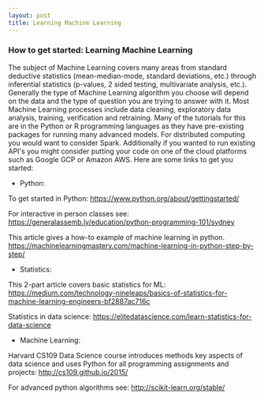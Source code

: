 ```yaml
---
layout: post
title: Learning Machine Learning
---
```

### How to get started: Learning Machine Learning

The subject of Machine Learning covers many areas from standard deductive statistics (mean-median-mode, standard deviations, etc.) through inferential statistics (p-values, 2 sided testing, multivariate analysis, etc.). Generally the type of Machine Learning algorithm you choose will depend on the data and the type of question you are trying to answer with it. Most Machine Learning processes include data cleaning, exploratory data analysis, training, verification and retraining. Many of the tutorials for this are in the Python or R programming languages as they have pre-existing packages for running many advanced models. For distributed computing you would want to consider Spark. Additionally if you wanted to run existing API's you might consider putting your code on one of the cloud platforms such as Google GCP or Amazon AWS. Here are some links to get you started:

* Python:

To get started in Python: https://www.python.org/about/gettingstarted/

For interactive in person classes see: https://generalassemb.ly/education/python-programming-101/sydney

This article gives a how-to example of machine learning in python. https://machinelearningmastery.com/machine-learning-in-python-step-by-step/

* Statistics:

This 2-part article covers basic statistics for ML: https://medium.com/technology-nineleaps/basics-of-statistics-for-machine-learning-engineers-bf2887ac716c

Statistics in data science: https://elitedatascience.com/learn-statistics-for-data-science

* Machine Learning:

Harvard CS109 Data Science course introduces methods key aspects of data science and uses Python for all programming assignments and projects: http://cs109.github.io/2015/

For advanced python algorithms see: http://scikit-learn.org/stable/
